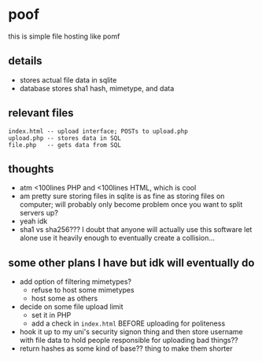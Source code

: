 # poof
this is simple file hosting like pomf

## details
- stores actual file data in sqlite
- database stores sha1 hash, mimetype, and data

## relevant files
```
index.html -- upload interface; POSTs to upload.php
upload.php -- stores data in SQL
file.php   -- gets data from SQL
```

## thoughts
- atm <100lines PHP and <100lines HTML, which is cool
- am pretty sure storing files in sqlite is as fine as storing files on computer; will probably only become problem once you want to split servers up?
- yeah idk
- sha1 vs sha256??? I doubt that anyone will actually use this software let alone use it heavily enough to eventually create a collision...

## some other plans I have but idk will eventually do
- add option of filtering mimetypes?
	- refuse to host some mimetypes
	- host some as others
- decide on some file upload limit
	- set it in PHP
	- add a check in `index.html` BEFORE uploading for politeness
- hook it up to my uni's security signon thing and then store username with file data to hold people responsible for uploading bad things??
- return hashes as some kind of base?? thing to make them shorter